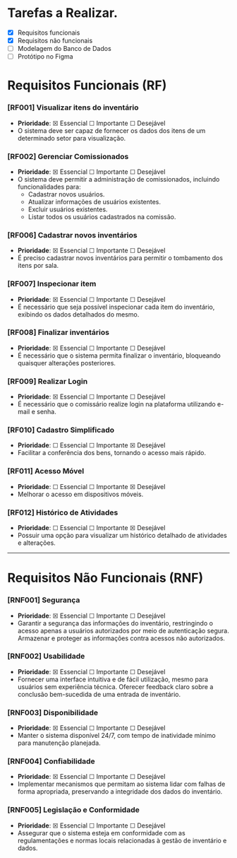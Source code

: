 # Tarefas a Realizar.  

- [x] Requisitos funcionais  
- [x] Requisitos não funcionais  
- [ ] Modelagem do Banco de Dados  
- [ ] Protótipo no Figma  

# Requisitos Funcionais (RF)  

### [RF001] Visualizar itens do inventário  
- **Prioridade**: ☒ Essencial ☐ Importante ☐ Desejável  
- O sistema deve ser capaz de fornecer os dados dos itens de um determinado setor para visualização.  

### [RF002] Gerenciar Comissionados  
- **Prioridade**: ☒ Essencial ☐ Importante ☐ Desejável  
- O sistema deve permitir a administração de comissionados, incluindo funcionalidades para:  
  - Cadastrar novos usuários.  
  - Atualizar informações de usuários existentes.  
  - Excluir usuários existentes.  
  - Listar todos os usuários cadastrados na comissão.  

### [RF006] Cadastrar novos inventários  
- **Prioridade**: ☒ Essencial ☐ Importante ☐ Desejável  
- É preciso cadastrar novos inventários para permitir o tombamento dos itens por sala.  

### [RF007] Inspecionar item  
- **Prioridade**: ☒ Essencial ☐ Importante ☐ Desejável  
- É necessário que seja possível inspecionar cada item do inventário, exibindo os dados detalhados do mesmo.  

### [RF008] Finalizar inventários  
- **Prioridade**: ☒ Essencial ☐ Importante ☐ Desejável  
- É necessário que o sistema permita finalizar o inventário, bloqueando quaisquer alterações posteriores.  

### [RF009] Realizar Login  
- **Prioridade**: ☒ Essencial ☐ Importante ☐ Desejável  
- É necessário que o comissário realize login na plataforma utilizando e-mail e senha.  

### [RF010] Cadastro Simplificado  
- **Prioridade**: ☐ Essencial ☐ Importante ☒ Desejável  
- Facilitar a conferência dos bens, tornando o acesso mais rápido.  

### [RF011] Acesso Móvel  
- **Prioridade**: ☐ Essencial ☐ Importante ☒ Desejável  
- Melhorar o acesso em dispositivos móveis.  

### [RF012] Histórico de Atividades  
- **Prioridade**: ☐ Essencial ☐ Importante ☒ Desejável  
- Possuir uma opção para visualizar um histórico detalhado de atividades e alterações.  

---  

# Requisitos Não Funcionais (RNF)  

### [RNF001] Segurança  
- **Prioridade**: ☒ Essencial ☐ Importante ☐ Desejável  
- Garantir a segurança das informações do inventário, restringindo o acesso apenas a usuários autorizados por meio de autenticação segura. Armazenar e proteger as informações contra acessos não autorizados.  

### [RNF002] Usabilidade  
- **Prioridade**: ☒ Essencial ☐ Importante ☐ Desejável  
- Fornecer uma interface intuitiva e de fácil utilização, mesmo para usuários sem experiência técnica. Oferecer feedback claro sobre a conclusão bem-sucedida de uma entrada de inventário.  

### [RNF003] Disponibilidade  
- **Prioridade**: ☒ Essencial ☐ Importante ☐ Desejável  
- Manter o sistema disponível 24/7, com tempo de inatividade mínimo para manutenção planejada.  

### [RNF004] Confiabilidade  
- **Prioridade**: ☒ Essencial ☐ Importante ☐ Desejável  
- Implementar mecanismos que permitam ao sistema lidar com falhas de forma apropriada, preservando a integridade dos dados do inventário.  

### [RNF005] Legislação e Conformidade  
- **Prioridade**: ☒ Essencial ☐ Importante ☐ Desejável  
- Assegurar que o sistema esteja em conformidade com as regulamentações e normas locais relacionadas à gestão de inventário e dados.  
